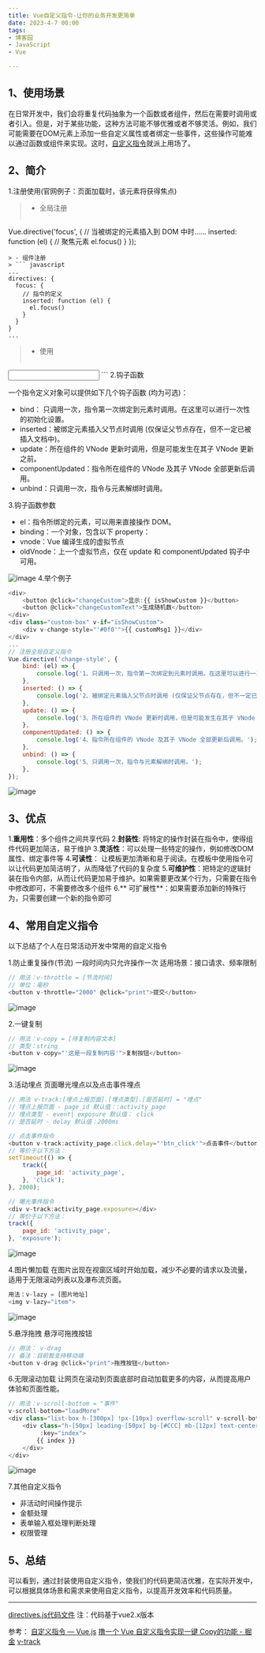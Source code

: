 ```yaml
---
title: Vue自定义指令-让你的业务开发更简单 
date: 2023-4-7 00:00 
tags:
- 博客园
- JavaScript
- Vue

---
```


## 1、使用场景

在日常开发中，我们会将重复代码抽象为一个函数或者组件，然后在需要时调用或者引入。但是，对于某些功能，这种方法可能不够优雅或者不够灵活。例如，我们可能需要在DOM元素上添加一些自定义属性或者绑定一些事件，这些操作可能难以通过函数或组件来实现。这时，[自定义指令](https://v2.cn.vuejs.org/v2/guide/custom-directive.html)就派上用场了。

## 2、简介

1.注册使用(官网例子：页面加载时，该元素将获得焦点)

> - 全局注册
> ``` javascript
Vue.directive('focus', { // 当被绑定的元素插入到 DOM 中时…… inserted: function (el) { // 聚焦元素 el.focus()
} });

```
> - 组件注册
> ``` javascript
...
directives: {
  focus: {
    // 指令的定义
    inserted: function (el) {
      el.focus()
    }
  }
}
...
```

> - 使用
> ```
<input v-focus>
```
<!--more-->
2.钩子函数

一个指令定义对象可以提供如下几个钩子函数 (均为可选)：

- bind： 只调用一次，指令第一次绑定到元素时调用。在这里可以进行一次性的初始化设置。
- inserted：被绑定元素插入父节点时调用 (仅保证父节点存在，但不一定已被插入文档中)。
- update：所在组件的 VNode 更新时调用，但是可能发生在其子 VNode 更新之前。
- componentUpdated：指令所在组件的 VNode 及其子 VNode 全部更新后调用。
- unbind：只调用一次，指令与元素解绑时调用。

3.钩子函数参数

- el：指令所绑定的元素，可以用来直接操作 DOM。
- binding：一个对象，包含以下 property：
- vnode：Vue 编译生成的虚拟节点
- oldVnode：上一个虚拟节点，仅在 update 和 componentUpdated 钩子中可用。

![image](/imgs/01_custom_directives/8.png)
4.举个例子

``` javascript
<div>
    <button @click="changeCustom">显示:{{ isShowCustom }}</button>
    <button @click="changeCustomText">生成随机数</button>
</div>
<div class="custom-box" v-if="isShowCustom">
    <div v-change-style="'#0f0'">{{ customMsg1 }}</div>
</div>
...
// 注册全局自定义指令
Vue.directive('change-style', {
    bind: (el) => {
        console.log('1、只调用一次，指令第一次绑定到元素时调用。在这里可以进行一次性的初始化设置。');
    },
    inserted: () => {
        console.log('2、被绑定元素插入父节点时调用 (仅保证父节点存在，但不一定已被插入文档中)。');
    },
    update: () => {
        console.log('3、所在组件的 VNode 更新时调用，但是可能发生在其子 VNode 更新之前。');
    },
    componentUpdated: () => {
        console.log('4、指令所在组件的 VNode 及其子 VNode 全部更新后调用。');
    },
    unbind: () => {
        console.log('5、只调用一次，指令与元素解绑时调用。');
    },
});
```

![image](/imgs/01_custom_directives/1.gif)

## 3、优点

1.**重用性**：多个组件之间共享代码 2.**封装性**: 将特定的操作封装在指令中，使得组件代码更加简洁，易于维护 3.**灵活性**：可以处理一些特定的操作，例如修改DOM属性、绑定事件等 4.**可读性**：
让模板更加清晰和易于阅读。在模板中使用指令可以让代码更加简洁明了，从而降低了代码的复杂度 5.**可维护性**：把特定的逻辑封装在指令内部，从而让代码更加易于维护。如果需要更改某个行为，只需要在指令中修改即可，不需要修改多个组件 6.**
可扩展性**：如果需要添加新的特殊行为，只需要创建一个新的指令即可

## 4、常用自定义指令

以下总结了个人在日常活动开发中常用的自定义指令

1.防止重复操作(节流)
一段时间内只允许操作一次 适用场景：接口请求、频率限制

``` javascript
// 用法：v-throttle = [节流时间] 
// 单位：毫秒
<button v-throttle="2000" @click="print">提交</button>
```

![image](/imgs/01_custom_directives/2.gif)

2.一键复制

``` javascript
// 用法：v-copy = [待复制内容文本] 
// 类型：string
<button v-copy="'这是一段复制内容'">复制按钮</button>
```

![image](/imgs/01_custom_directives/3.gif)

3.活动埋点 页面曝光埋点以及点击事件埋点

``` javascript
// 用法 v-track:[埋点上报页面].[埋点类型].[是否延时] = "埋点"
// 埋点上报页面 - page_id 默认值：:activity_page
// 埋点类型 - event| exposure 默认值： click
// 是否延时 - delay 默认值：2000ms

// 点击事件指令
<button v-track:activity_page.click.delay="'btn_click'">点击事件</button>
// 等价于以下方法：
setTimeout(() => {
    track({
        page_id: 'activity_page',
    }, 'click');
}, 2000);

// 曝光事件指令
<div v-track:activity_page.exposure></div>
// 等价于以下方法：
track({
    page_id: 'activity_page',
}, 'exposure');
```

![image](/imgs/01_custom_directives/4.gif)

4.图片懒加载 在图片出现在视窗区域时开始加载，减少不必要的请求以及流量，适用于无限滚动列表以及瀑布流页面。

``` javascript
用法：v-lazy = [图片地址]
<img v-lazy="item">
```

![image](/imgs/01_custom_directives/5.gif)

5.悬浮拖拽 悬浮可拖拽按钮

``` javascript
// 用法： v-drag
// 备注：目前暂支持移动端
<button v-drag @click="print">拖拽按钮</button>
```

6.无限滚动加载 让网页在滚动到页面底部时自动加载更多的内容，从而提高用户体验和页面性能。

``` javascript
// 用法：v-scroll-bottom = "事件"
v-scroll-bottom="loadMore"
<div class="list-box h-[300px] !px-[10px] overflow-scroll" v-scroll-bottom="loadMore">
    <div class="h-[50px] leading-[50px] bg-[#CCC] mb-[12px] text-center" v-for="(item, index) in list"
         :key="index">
        {{ index }}
    </div>
</div>
```

![image](/imgs/01_custom_directives/7.gif)

7.其他自定义指令

- 非活动时间操作提示
- 金额处理
- 表单输入框处理判断处理
- 权限管理

## 5、总结

可以看到，通过封装使用自定义指令，使我们的代码更简洁优雅，在实际开发中，可以根据具体场景和需求来使用自定义指令，以提高开发效率和代码质量。

****
[directives.js代码文件](https://github.com/peerless1029/hexo-blog/blob/master/code/directives.js)
注：代码基于vue2.x版本

参考：
[自定义指令 — Vue.js](https://v2.cn.vuejs.org/v2/guide/custom-directive.html)
[撸一个 Vue 自定义指令实现一键 Copy的功能 - 掘金](https://juejin.cn/post/6844903942321602568)
[v-track](https://www.npmjs.com/package/v-track)
